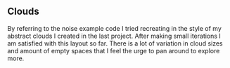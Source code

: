 ## Clouds

By referring to the noise example code I tried recreating in the style of my abstract clouds I created in the last project. After making small iterations I am satisfied with this layout so far. There is a lot of variation in cloud sizes and amount of empty spaces that I feel the urge to pan around to explore more. 